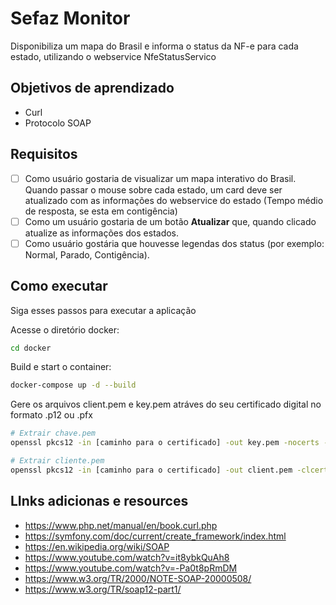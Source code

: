 # Sefaz Monitor

Disponibiliza um mapa do Brasil e informa o status da NF-e para cada estado, utilizando o webservice NfeStatusServico

## Objetivos de aprendizado

- Curl
- Protocolo SOAP

## Requisitos

- [ ] Como usuário gostaria de visualizar um mapa interativo do Brasil. Quando passar o mouse sobre cada estado, um
      card deve ser atualizado com as informações do webservice do estado (Tempo médio de resposta, se esta em contigência)
- [ ] Como um usuário gostaria de um botão **Atualizar** que, quando clicado atualize as informações dos estados.
- [ ] Como usuário gostária que houvesse legendas dos status (por exemplo: Normal, Parado, Contigência).

## Como executar
Siga esses passos para executar a aplicação

Acesse o diretório docker:
~~~sh
cd docker
~~~

Build e start o container:
~~~sh
docker-compose up -d --build
~~~

Gere os arquivos client.pem e key.pem atráves do seu certificado digital no formato .p12 ou .pfx
~~~sh
# Extrair chave.pem
openssl pkcs12 -in [caminho para o certificado] -out key.pem -nocerts -nodes

# Extrair cliente.pem
openssl pkcs12 -in [caminho para o certificado] -out client.pem -clcerts -nokeys -nodes
~~~


## LInks adicionas e resources

* https://www.php.net/manual/en/book.curl.php
* https://symfony.com/doc/current/create_framework/index.html
* https://en.wikipedia.org/wiki/SOAP
* https://www.youtube.com/watch?v=it8ybkQuAh8
* https://www.youtube.com/watch?v=-Pa0t8pRmDM
* https://www.w3.org/TR/2000/NOTE-SOAP-20000508/
* https://www.w3.org/TR/soap12-part1/